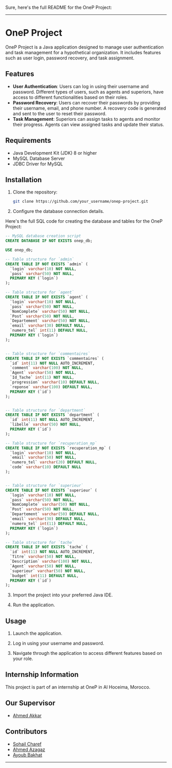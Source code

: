 Sure, here's the full README for the OneP Project:

---

# OneP Project

OneP Project is a Java application designed to manage user authentication and task management for a hypothetical organization. It includes features such as user login, password recovery, and task assignment.

## Features

- **User Authentication**: Users can log in using their username and password. Different types of users, such as agents and superiors, have access to different functionalities based on their roles.
- **Password Recovery**: Users can recover their passwords by providing their username, email, and phone number. A recovery code is generated and sent to the user to reset their password.
- **Task Management**: Superiors can assign tasks to agents and monitor their progress. Agents can view assigned tasks and update their status.

## Requirements

- Java Development Kit (JDK) 8 or higher
- MySQL Database Server
- JDBC Driver for MySQL

## Installation

1. Clone the repository:

   ```bash
   git clone https://github.com/your_username/onep-project.git
   ```

2. Configure the database connection details.

Here's the full SQL code for creating the database and tables for the OneP Project:

```sql
-- MySQL database creation script
CREATE DATABASE IF NOT EXISTS onep_db;

USE onep_db;

-- Table structure for `admin`
CREATE TABLE IF NOT EXISTS `admin` (
  `login` varchar(10) NOT NULL,
  `pass` varchar(50) NOT NULL,
  PRIMARY KEY (`login`)
);

-- Table structure for `agent`
CREATE TABLE IF NOT EXISTS `agent` (
  `login` varchar(10) NOT NULL,
  `pass` varchar(50) NOT NULL,
  `NomComplete` varchar(50) NOT NULL,
  `Post` varchar(50) NOT NULL,
  `Departement` varchar(50) NOT NULL,
  `email` varchar(30) DEFAULT NULL,
  `numero_tel` int(11) DEFAULT NULL,
  PRIMARY KEY (`login`)
);


-- Table structure for `commentaires`
CREATE TABLE IF NOT EXISTS `commentaires` (
  `id` int(11) NOT NULL AUTO_INCREMENT,
  `comment` varchar(100) NOT NULL,
  `Agent` varchar(50) NOT NULL,
  `Id_Tache` int(11) NOT NULL,
  `progression` varchar(10) DEFAULT NULL,
  `reponse` varchar(100) DEFAULT NULL,
  PRIMARY KEY (`id`)
);


-- Table structure for `department`
CREATE TABLE IF NOT EXISTS `department` (
  `id` int(11) NOT NULL AUTO_INCREMENT,
  `libelle` varchar(50) NOT NULL,
  PRIMARY KEY (`id`)
);

-- Table structure for `recuperation_mp`
CREATE TABLE IF NOT EXISTS `recuperation_mp` (
  `login` varchar(10) NOT NULL,
  `email` varchar(50) NOT NULL,
  `numero_tel` varchar(20) DEFAULT NULL,
  `code` varchar(10) DEFAULT NULL
);


-- Table structure for `superieur`
CREATE TABLE IF NOT EXISTS `superieur` (
  `login` varchar(10) NOT NULL,
  `pass` varchar(50) NOT NULL,
  `NomComplete` varchar(50) NOT NULL,
  `Post` varchar(50) NOT NULL,
  `Departement` varchar(50) DEFAULT NULL,
  `email` varchar(30) DEFAULT NULL,
  `numero_tel` int(11) DEFAULT NULL,
  PRIMARY KEY (`login`)
);

-- Table structure for `tache`
CREATE TABLE IF NOT EXISTS `tache` (
  `id` int(11) NOT NULL AUTO_INCREMENT,
  `Titre` varchar(50) NOT NULL,
  `Description` varchar(100) NOT NULL,
  `Agent` varchar(50) NOT NULL,
  `superieur` varchar(50) NOT NULL,
  `budget` int(11) DEFAULT NULL,
  PRIMARY KEY (`id`)
);

```

3. Import the project into your preferred Java IDE.

4. Run the application.

## Usage

1. Launch the application.

2. Log in using your username and password.

3. Navigate through the application to access different features based on your role.

## Internship Information

This project is part of an internship at OneP in Al Hoceima, Morocco.

## Our Supervisor

- [Ahmed Akkar](https://github.com/Ahmed-Akkar)

## Contributors

- [Sohail Charef](https://github.com/SohailPro12)
- [Ahmed Azagaz](https://github.com/ahmedazagaz)
- [Ayoub Bakhat](https://github.com/AYOUBBAKHAT)

---
